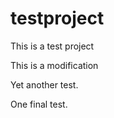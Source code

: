 testproject
===========

This is a test project

This is a modification

Yet another test.

One final test.
